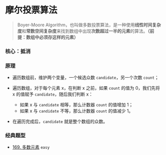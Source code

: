 # 摩尔投票算法

> Boyer-Moore Algorithm，也叫做多数投票算法，是一种使用**线性时间复杂度**和**常数空间复杂度**来找到数组中出现**次数超过一半的元素**的算法。**（前提：数组中必须存这样的元素）**


### 核心：抵消


### 原理

- 遍历数组前，维护两个变量，一个候选众数 `candidate`，另一个次数 `count`；

- 遍历数组，对于每个元素 x，在判断 x 之前，如果 `count` 的值为 0，我们先将 x 的值赋予 `candidate`，随后我们判断 x：

    - 如果 x 与 `candidate` 相等，那么计数器 `count` 的值增加 1；
    - 如果 x 与 `candidate` 不等，那么计数器 `count` 的值减少 1。

- 在遍历完成后，`candidate` 就是整个数组的众数。


### 经典题型

- [169. 多数元素](https://leetcode-cn.com/problems/majority-element/) `easy`
